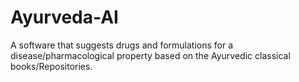 # Ayurveda-AI
A software that suggests drugs and formulations  for a disease/pharmacological property based on the Ayurvedic classical  books/Repositories.
